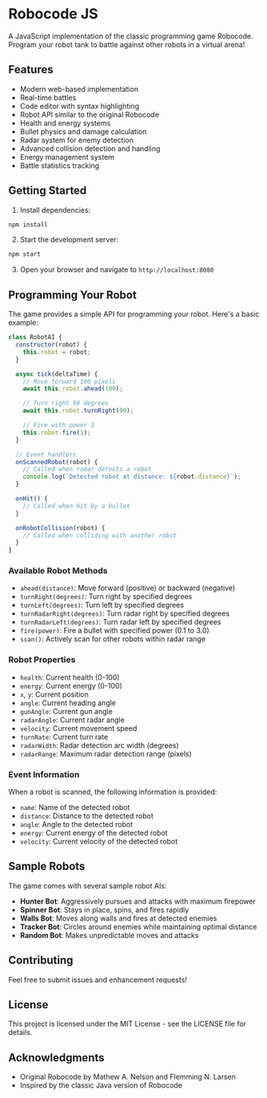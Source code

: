 # Robocode JS

A JavaScript implementation of the classic programming game Robocode. Program your robot tank to battle against other robots in a virtual arena!

## Features

- Modern web-based implementation
- Real-time battles
- Code editor with syntax highlighting
- Robot API similar to the original Robocode
- Health and energy systems
- Bullet physics and damage calculation
- Radar system for enemy detection
- Advanced collision detection and handling
- Energy management system
- Battle statistics tracking

## Getting Started

1. Install dependencies:

```bash
npm install
```

2. Start the development server:

```bash
npm start
```

3. Open your browser and navigate to `http://localhost:8080`

## Programming Your Robot

The game provides a simple API for programming your robot. Here's a basic example:

```javascript
class RobotAI {
  constructor(robot) {
    this.robot = robot;
  }

  async tick(deltaTime) {
    // Move forward 100 pixels
    await this.robot.ahead(100);

    // Turn right 90 degrees
    await this.robot.turnRight(90);

    // Fire with power 1
    this.robot.fire(1);
  }

  // Event handlers
  onScannedRobot(robot) {
    // Called when radar detects a robot
    console.log(`Detected robot at distance: ${robot.distance}`);
  }

  onHit() {
    // Called when hit by a bullet
  }

  onRobotCollision(robot) {
    // Called when colliding with another robot
  }
}
```

### Available Robot Methods

- `ahead(distance)`: Move forward (positive) or backward (negative)
- `turnRight(degrees)`: Turn right by specified degrees
- `turnLeft(degrees)`: Turn left by specified degrees
- `turnRadarRight(degrees)`: Turn radar right by specified degrees
- `turnRadarLeft(degrees)`: Turn radar left by specified degrees
- `fire(power)`: Fire a bullet with specified power (0.1 to 3.0)
- `scan()`: Actively scan for other robots within radar range

### Robot Properties

- `health`: Current health (0-100)
- `energy`: Current energy (0-100)
- `x`, `y`: Current position
- `angle`: Current heading angle
- `gunAngle`: Current gun angle
- `radarAngle`: Current radar angle
- `velocity`: Current movement speed
- `turnRate`: Current turn rate
- `radarWidth`: Radar detection arc width (degrees)
- `radarRange`: Maximum radar detection range (pixels)

### Event Information

When a robot is scanned, the following information is provided:

- `name`: Name of the detected robot
- `distance`: Distance to the detected robot
- `angle`: Angle to the detected robot
- `energy`: Current energy of the detected robot
- `velocity`: Current velocity of the detected robot

## Sample Robots

The game comes with several sample robot AIs:

- **Hunter Bot**: Aggressively pursues and attacks with maximum firepower
- **Spinner Bot**: Stays in place, spins, and fires rapidly
- **Walls Bot**: Moves along walls and fires at detected enemies
- **Tracker Bot**: Circles around enemies while maintaining optimal distance
- **Random Bot**: Makes unpredictable moves and attacks

## Contributing

Feel free to submit issues and enhancement requests!

## License

This project is licensed under the MIT License - see the LICENSE file for details.

## Acknowledgments

- Original Robocode by Mathew A. Nelson and Flemming N. Larsen
- Inspired by the classic Java version of Robocode
